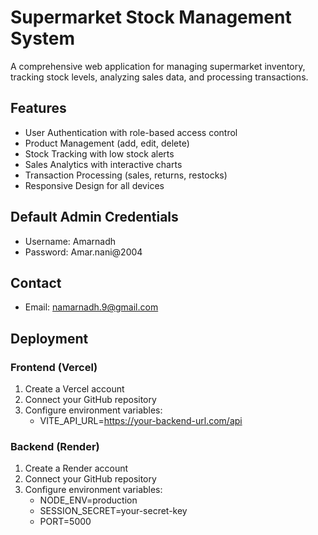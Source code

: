 # Supermarket Stock Management System

A comprehensive web application for managing supermarket inventory, tracking stock levels, analyzing sales data, and processing transactions.

## Features

- User Authentication with role-based access control
- Product Management (add, edit, delete)
- Stock Tracking with low stock alerts
- Sales Analytics with interactive charts
- Transaction Processing (sales, returns, restocks)
- Responsive Design for all devices

## Default Admin Credentials
- Username: Amarnadh
- Password: Amar.nani@2004

## Contact

- Email: namarnadh.9@gmail.com


## Deployment

### Frontend (Vercel)
1. Create a Vercel account
2. Connect your GitHub repository
3. Configure environment variables:
   - VITE_API_URL=https://your-backend-url.com/api

### Backend (Render)
1. Create a Render account
2. Connect your GitHub repository
3. Configure environment variables:
   - NODE_ENV=production
   - SESSION_SECRET=your-secret-key
   - PORT=5000

